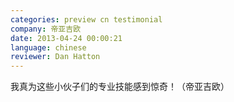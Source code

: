 ```yaml
---
categories: preview cn testimonial
company: 帝亚吉欧
date: 2013-04-24 00:00:21
language: chinese
reviewer: Dan Hatton
---
```


我真为这些小伙子们的专业技能感到惊奇！（帝亚吉欧）